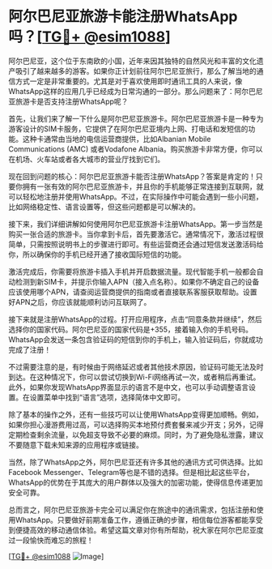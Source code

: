 # 阿尔巴尼亚旅游卡能注册WhatsApp吗？[[TG💪+ @esim1088](https://t.me/s/esim1088)]

阿尔巴尼亚，这个位于东南欧的小国，近年来因其独特的自然风光和丰富的文化遗产吸引了越来越多的游客。如果你正计划前往阿尔巴尼亚旅行，那么了解当地的通信方式一定是非常重要的。尤其是对于喜欢使用即时通讯工具的人来说，像WhatsApp这样的应用几乎已经成为日常沟通的一部分。那么问题来了：阿尔巴尼亚旅游卡是否支持注册WhatsApp呢？

首先，让我们来了解一下什么是阿尔巴尼亚旅游卡。阿尔巴尼亚旅游卡是一种专为游客设计的SIM卡服务，它提供了在阿尔巴尼亚境内上网、打电话和发短信的功能。这种卡通常由当地的电信运营商提供，比如Albanian Mobile Communications (AMC) 或者Vodafone Albania。购买旅游卡非常方便，你可以在机场、火车站或者各大城市的营业厅找到它们。

现在回到问题的核心：阿尔巴尼亚旅游卡能否注册WhatsApp？答案是肯定的！只要你拥有一张有效的阿尔巴尼亚旅游卡，并且你的手机能够正常连接到互联网，就可以轻松地注册并使用WhatsApp。不过，在实际操作中可能会遇到一些小问题，比如网络稳定性、语言设置等，但这些问题都是可以解决的。

接下来，我们详细讲解如何使用阿尔巴尼亚旅游卡注册WhatsApp。第一步当然是购买一张合适的旅游卡。当你拿到卡后，首先要激活它。通常情况下，激活过程很简单，只需按照说明书上的步骤进行即可。有些运营商还会通过短信发送激活码给你，所以确保你的手机已经开通了接收国际短信的功能。

激活完成后，你需要将旅游卡插入手机并开启数据流量。现代智能手机一般都会自动检测到新SIM卡，并提示你输入APN（接入点名称）。如果你不确定自己的设备应该使用哪个APN，请查阅运营商提供的指南或者直接联系客服获取帮助。设置好APN之后，你应该就能顺利访问互联网了。

接下来就是注册WhatsApp的过程。打开应用程序，点击“同意条款并继续”，然后选择你的国家代码。阿尔巴尼亚的国家代码是+355，接着输入你的手机号码。WhatsApp会发送一条包含验证码的短信到你的手机上，输入验证码后，你就成功完成了注册！

不过需要注意的是，有时候由于网络延迟或者其他技术原因，验证码可能无法及时到达。在这种情况下，你可以尝试切换到Wi-Fi网络再试一次，或者稍后再重试。此外，如果你发现WhatsApp界面显示的语言不是中文，也可以手动调整语言设置。在设置菜单中找到“语言”选项，选择简体中文即可。

除了基本的操作之外，还有一些技巧可以让使用WhatsApp变得更加顺畅。例如，如果你担心漫游费用过高，可以选择购买本地预付费套餐来减少开支；另外，记得定期检查剩余流量，以免超支导致不必要的麻烦。同时，为了避免隐私泄露，建议不要随意下载未知来源的应用程序或链接。

当然，除了WhatsApp之外，阿尔巴尼亚还有许多其他的通讯方式可供选择。比如Facebook Messenger、Telegram等也是不错的选择。但是相比起这些平台，WhatsApp的优势在于其庞大的用户群体以及强大的加密功能，使得信息传递更加安全可靠。

总而言之，阿尔巴尼亚旅游卡完全可以满足你在旅途中的通讯需求，包括注册和使用WhatsApp。只要做好前期准备工作，遵循正确的步骤，相信每位游客都能享受到便捷高效的移动通信体验。希望这篇文章对你有所帮助，祝大家在阿尔巴尼亚度过一段愉快而难忘的旅程！

[[TG💪+ @esim1088](https://t.me/s/esim1088) ![Image](https://i.postimg.cc/4NQfJmqS/Snipaste-2025-05-13-00-14-12.png)]